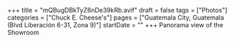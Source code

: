 +++
title = "mQBugDBkTyZ6nDe39kRb.avif"
draft = false
tags = ["Photos"]
categories = ["Chuck E. Cheese's"]
pages = ["Guatemala City, Guatemala (Blvd Liberación 6-31, Zona 9)"]
startDate = ""
+++
Panorama view of the Showroom
